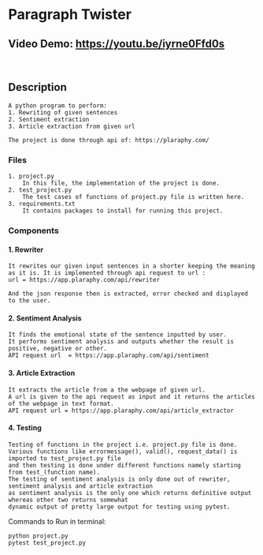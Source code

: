 # Paragraph Twister

## Video Demo:  https://youtu.be/iyrne0Ffd0s
&nbsp;

## Description
    A python program to perform:
    1. Rewriting of given sentences
    2. Sentiment extraction
    3. Article extraction from given url

    The project is done through api of: https://plaraphy.com/

### Files
    1. project.py
        In this file, the implementation of the project is done.
    2. test_project.py
        The test cases of functions of project.py file is written here.
    3. requirements.txt
        It contains packages to install for running this project.


### Components
#### 1. Rewriter
    It rewrites our given input sentences in a shorter keeping the meaning
    as it is. It is implemented through api request to url :
    url = https://app.plaraphy.com/api/rewriter

    And the json response then is extracted, error checked and displayed to the user.

#### 2. Sentiment Analysis
    It finds the emotional state of the sentence inputted by user.
    It performs sentiment analysis and outputs whether the result is positive, negative or other.
    API request url  = https://app.plaraphy.com/api/sentiment

#### 3. Article Extraction
    It extracts the article from a the webpage of given url.
    A url is given to the api request as input and it returns the articles of the webpage in text format.
    API request url = https://app.plaraphy.com/api/article_extractor

#### 4. Testing
    Testing of functions in the project i.e. project.py file is done.
    Various functions like errormessage(), valid(), request_data() is imported to test_project.py file
    and then testing is done under different functions namely starting from test_(function name).
    The testing of sentiment analysis is only done out of rewriter, sentiment analysis and article extraction
    as sentiment analysis is the only one which returns definitive output whereas other two returns somewhat
    dynamic output of pretty large output for testing using pytest.

Commands to Run in terminal:
```
python project.py
pytest test_project.py
```

